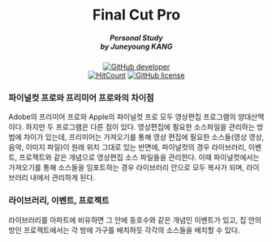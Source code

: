 <h1 align="center">Final Cut Pro</h1>
<h5 align="center">Personal Study<br>by Juneyoung KANG</h5>

[<p align = "center">
![GitHub developer](https://img.shields.io/badge/Developer-Juneyoung%20Kang-blue.svg?longCache=true&style=flat-square)](https://github.com/Juneyoung-Kang)<br>[![HitCount](http://hits.dwyl.io/Juneyoung-Kang/final-cut-pro.svg)](http://hits.dwyl.io/Juneyoung-Kang/final-cut-pro) [![GitHub license](https://img.shields.io/github/license/Juneyoung-Kang/final-cut-pro.svg?longCache=true&style=flat-square)](https://github.com/Juneyoung-Kang/final-cut-pro/blob/master/LICENSE)

### 파이널컷 프로와 프리미어 프로와의 차이점 
Adobe의 프리미어 프로와 Apple의 파이널컷 프로 모두 영상편집 프로그램의 양대산맥이다. 하지만 두 프로그램은 다른 점이 있다. 영상편집에 필요한 소스파일을 관리하는 방법에 차이가 있는데, 프리미어는 가져오기를 통해 영상 편집에 필요한 소스들(영상 영상, 음악, 이미지 파일)이 원래 위치 그대로 있는 반면에, 파이널컷의 경우 라이브러리, 이벤트, 프로젝트와 같은 개념으로 영상편집 소스 파일들을 관리한다. 이때 파이널컷에서는 가져오기를 통해 소스들을 임포트하는 경우 라이브러리 안으로 모두 복사가 되며, 라이브러리 내에서 관리하게 된다. 

### 라이브러리, 이벤트, 프로젝트
라이브러리를 아파트에 비유하면 그 안에 동호수와 같은 개념인 이벤트가 있고, 집 안의 방인 프로젝트에서는 각 방에 가구를 배치하듯 각각의 소스들을 배치할 수 있다.